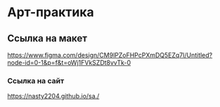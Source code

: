 <h1>Арт-практика</h1>
<h2>Ссылка на макет</h2>
<a href="https://www.figma.com/design/CM9lPZoFHPcPXmDQ5EZq7l/Untitled?node-id=0-1&p=f&t=oWj1FVkSZDt8vvTk-0">https://www.figma.com/design/CM9lPZoFHPcPXmDQ5EZq7l/Untitled?node-id=0-1&p=f&t=oWj1FVkSZDt8vvTk-0</a>
<h3>Ссылка на сайт</h3>
<a href="https://nasty2204.github.io/sa./">https://nasty2204.github.io/sa./</a>
